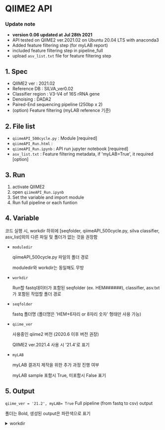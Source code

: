 # QIIME2 API

### Update note

- **version 0.06 updated at Jul 28th 2021**
- API tested on QIIME2 ver.2021.02 on Ubuntu 20.04 LTS with anaconda3
- Added feature filtering step (for myLAB report)
- included feature filtering step in pipeline_full
- upload `asv_list.txt` file for feature filtering step

## 1. Spec

- QIIME2 ver : 2021.02
- Reference DB : SILVA_ver0.02
- Classifier region : V3-V4 of 16S rRNA gene
- Denoising : DADA2
- Paired-End sequencing pipeline (250bp x 2)
- (option) Feature filtering (myLAB reference 기준)

## 2. File list

- `qiimeAPI_500cycle.py` : Module [required]
- `qiimeAPI_Run.html` :
- `qiimeAPI_Run.ipynb` : API run jupyter notebook [required]
- `asv_list.txt` : Feature filtering metadata, if 'myLAB=True', it required [option]

## 3. Run

1. activate QIIME2
2. open `qiimeAPI_Run.ipynb`
3. Set the variable and import module
4. Run full pipeline or each funtion

## 4. Variable

코드 실행 시, workdir 하위에 [seqfolder, qiimeAPI_500cycle.py, silva classifier, asv_list]외의 다른 파일 및 폴더가 없는 것을 권장함

- `moduledir`

    qiimeAPI_500cycle.py 파일의 폴더 경로

    moduledir와 workdir는 동일해도 무방

- `workdir`

    Run할 fastq데이터가 포함된 seqfolder (ex. HEM######), classifier, asv.txt 가 포함된 
    작업할 폴더 경로

- `seqfolder`

    fastq 폴더명 (폴더명은 'HEM+6자리 or 8자리 숫자' 형태만 사용 가능)

- `qiime_ver`

    사용중인 qiime2 버전 (2020.6 이후 버전 권장)

    QIIME2 ver.2021.4 사용 시 '21.4'로 표기

- `myLAB`

    myLAB 결과지 제작을 위한 추가 과정 진행 여부

    myLAB sample 포함시 True, 미포함시 False 표기

## 5. Output

 `qiime_ver = '21.2', myLAB= True` Full pipeline (from fastq to csv) output

폴더는 Bold, 생성된 output은 파란색으로 표기

<details>
<summary>workdir</summary>
    <details>
    <summary>seqfolder (ex.HEM######) </summary>
        sample1_R1_001.fastq.qz
        sample1_R2_001.fastq.qz
        ......
        metadata.txt
        manifest.txt
        rep-seqs.qza
        table.qza
        .......
    </details>
    <details>
    <summary>csvfiles (final output file : 11) </summary>
        level1~7.csv
        shannon.csv
        sequences.csv
        feature-table.csv
        taxonomy-silva138_v0.02.csv
    </details>
    <details>
    <summary>myLAB</summary>
        filtered-rep-seqs.qza
        filtered-table.qza
        taxa-bar-plot-silva138_v0.02.qza
    ........
    <details>
    <summary>csvfiles</summary>
        level-1~7.csv (feature filtered)
        shannon.csv (copied)
        taxonomy-silva138_v0.02.csv (feature filtered)
    </details>
    - silva138v0.02_classifier21.2.qza
    - asv_list.txt
</details>